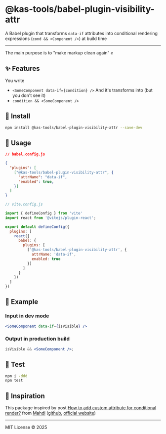 # @kas-tools/babel-plugin-visibility-attr

A Babel plugin that transforms `data-if` attributes into conditional rendering expressions (`cond && <Component />`) at build time

---

The main purpose is to "make markup clean again" ✊

## ✨ Features

You write
- `<SomeComponent data-if={condition} />`
And it's transforms into (but you don't see it)
- `condition && <SomeComponent />`

## 🔧 Install

```bash
npm install @kas-tools/babel-plugin-visibility-attr --save-dev
```

## 🧪 Usage


```json
// babel.config.js

{
  "plugins": [
    ["@kas-tools/babel-plugin-visibility-attr", {
      "attrName": "data-if",
      "enabled": true,
    }]
  ]
}
```

```js
// vite.config.js

import { defineConfig } from 'vite'
import react from '@vitejs/plugin-react';

export default defineConfig({
  plugins: [
    react({
      babel: {
        plugins: [
          ['@kas-tools/babel-plugin-visibility-attr', {
            attrName: 'data-if',
            enabled: true
          }]
        ]
      }
    })
  ]
})
```

## 🧾 Example

### Input in dev mode

```jsx
<SomeComponent data-if={isVisible} />
```

### Output in production build

```jsx
isVisible && <SomeComponent />;
```

## 🧪 Test

```bash
npm i -ddd
npm test
```

## 🖤 Inspiration
This package inspired by post [How to add custom attribute for conditional render?](https://stackoverflow.com/questions/79662332/how-to-add-custom-attribute-for-conditional-render) from [Mahdi](https://stackoverflow.com/users/2535843/mahdi) ([github](https://github.com/mahdix), [official website](https://mahdix.com/))

---

MIT License © 2025
